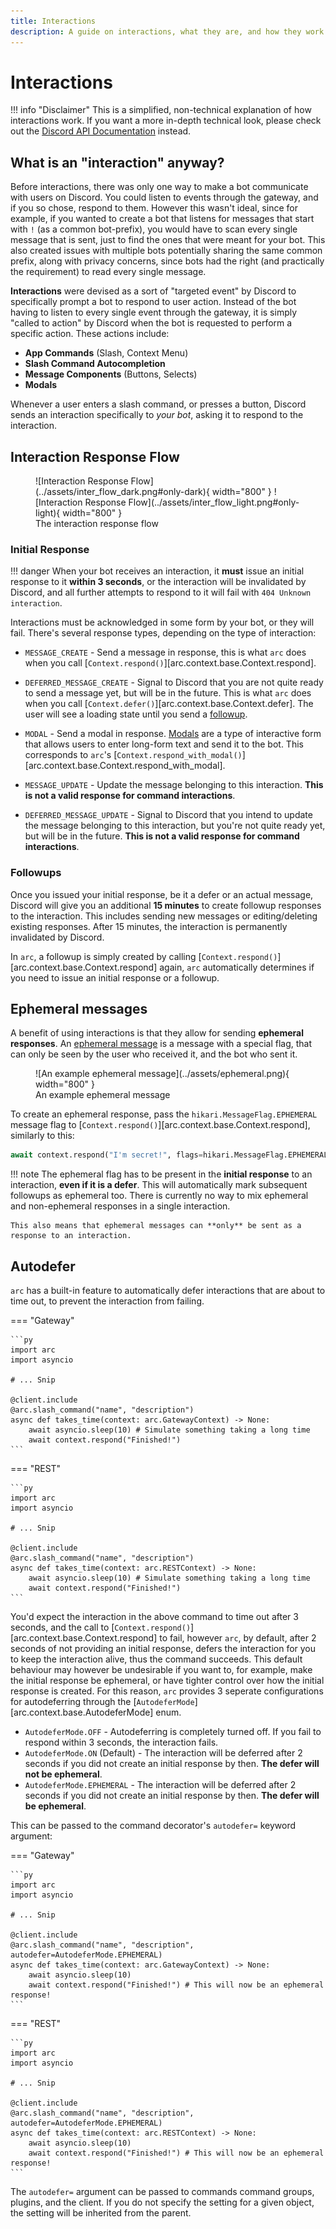 ```yaml
---
title: Interactions
description: A guide on interactions, what they are, and how they work.
---
```


# Interactions

!!! info "Disclaimer"
    This is a simplified, non-technical explanation of how interactions work. If you want a more in-depth technical look, please check out the [Discord API Documentation](https://discord.com/developers/docs/interactions/receiving-and-responding#interactions-and-bot-users) instead.


## What is an "interaction" anyway?

Before interactions, there was only one way to make a bot communicate with users on Discord. You could listen to events through the gateway, and if you so chose, respond to them. However this wasn't ideal, since for example, if you wanted to create a bot that listens for messages that start with `!` (as a common bot-prefix), you would have to scan every single message that is sent, just to find the ones that were meant for your bot. This also created issues with multiple bots potentially sharing the same common prefix, along with privacy concerns, since bots had the right (and practically the requirement) to read every single message.

**Interactions** were devised as a sort of "targeted event" by Discord to specifically prompt a bot to respond to user action. Instead of the bot having to listen to every single event through the gateway, it is simply "called to action" by Discord when the bot is requested to perform a specific action. These actions include:

- **App Commands** (Slash, Context Menu)
- **Slash Command Autocompletion**
- **Message Components** (Buttons, Selects)
- **Modals**

Whenever a user enters a slash command, or presses a button, Discord sends an interaction specifically to *your bot*, asking it to respond to the interaction.

## Interaction Response Flow

<figure markdown>
  ![Interaction Response Flow](../assets/inter_flow_dark.png#only-dark){ width="800" }
  ![Interaction Response Flow](../assets/inter_flow_light.png#only-light){ width="800" }
  <figcaption>The interaction response flow</figcaption>
</figure>

### Initial Response

!!! danger
    When your bot receives an interaction, it **must** issue an initial response to it **within 3 seconds**, or the interaction will be invalidated by Discord, and all further attempts to respond to it will fail with `404 Unknown interaction`.

Interactions must be acknowledged in some form by your bot, or they will fail. There's several response types, depending on the type of interaction:

- `MESSAGE_CREATE` - Send a message in response, this is what `arc` does when you call [`Context.respond()`][arc.context.base.Context.respond].

- `DEFERRED_MESSAGE_CREATE` - Signal to Discord that you are not quite ready to send a message yet, but will be in the future. This is what `arc` does when you call [`Context.defer()`][arc.context.base.Context.defer]. The user will see a loading state until you send a [followup](#followups).

- `MODAL` - Send a modal in response. [Modals](https://discord.com/developers/docs/interactions/message-components#text-inputs) are a type of interactive form that allows users to enter long-form text and send it to the bot. This corresponds to `arc`'s [`Context.respond_with_modal()`][arc.context.base.Context.respond_with_modal].

- `MESSAGE_UPDATE` - Update the message belonging to this interaction. **This is not a valid response for command interactions**.

- `DEFERRED_MESSAGE_UPDATE` - Signal to Discord that you intend to update the message belonging to this interaction, but you're not quite ready yet, but will be in the future. **This is not a valid response for command interactions**.

### Followups

Once you issued your initial response, be it a defer or an actual message, Discord will give you an additional **15 minutes** to create followup responses to the interaction. This includes sending new messages or editing/deleting existing responses. After 15 minutes, the interaction is permanently invalidated by Discord.

In `arc`, a followup is simply created by calling [`Context.respond()`][arc.context.base.Context.respond] again, `arc` automatically determines if you need to issue an initial response or a followup.

## Ephemeral messages

A benefit of using interactions is that they allow for sending **ephemeral responses**. An [ephemeral message](https://support.discord.com/hc/en-us/articles/1500000580222-Ephemeral-Messages-FAQ) is a message with a special flag, that can only be seen by the user who received it, and the bot who sent it.

<figure markdown>
  ![An example ephemeral message](../assets/ephemeral.png){ width="800" }
  <figcaption>An example ephemeral message</figcaption>
</figure>

To create an ephemeral response, pass the `hikari.MessageFlag.EPHEMERAL` message flag to [`Context.respond()`][arc.context.base.Context.respond], similarly to this:

```py
await context.respond("I'm secret!", flags=hikari.MessageFlag.EPHEMERAL)
```

!!! note
    The ephemeral flag has to be present in the **initial response** to an interaction, **even if it is a defer**. This will automatically mark subsequent followups as ephemeral too. There is currently no way to mix ephemeral and non-ephemeral responses in a single interaction.

    This also means that ephemeral messages can **only** be sent as a response to an interaction.

## Autodefer

`arc` has a built-in feature to automatically defer interactions that are about to time out, to prevent the interaction from failing.

=== "Gateway"

    ```py
    import arc
    import asyncio

    # ... Snip

    @client.include
    @arc.slash_command("name", "description")
    async def takes_time(context: arc.GatewayContext) -> None:
        await asyncio.sleep(10) # Simulate something taking a long time
        await context.respond("Finished!")
    ```

=== "REST"

    ```py
    import arc
    import asyncio

    # ... Snip

    @client.include
    @arc.slash_command("name", "description")
    async def takes_time(context: arc.RESTContext) -> None:
        await asyncio.sleep(10) # Simulate something taking a long time
        await context.respond("Finished!")
    ```

You'd expect the interaction in the above command to time out after 3 seconds, and the call to [`Context.respond()`][arc.context.base.Context.respond] to fail, however `arc`, by default, after 2 seconds of not providing an initial response, defers the interaction for you to keep the interaction alive, thus the command succeeds. This default behaviour may however be undesirable if you want to, for example, make the initial response be ephemeral, or have tighter control over how the initial response is created. For this reason, `arc` provides 3 seperate configurations for autodeferring through the [`AutodeferMode`][arc.context.base.AutodeferMode] enum.

- `AutodeferMode.OFF` - Autodeferring is completely turned off. If you fail to respond within 3 seconds, the interaction fails.
- `AutodeferMode.ON` (Default) - The interaction will be deferred after 2 seconds if you did not create an initial response by then. **The defer will not be ephemeral**.
- `AutodeferMode.EPHEMERAL` - The interaction will be deferred after 2 seconds if you did not create an initial response by then. **The defer will be ephemeral**.

This can be passed to the command decorator's `autodefer=` keyword argument:

=== "Gateway"

    ```py
    import arc
    import asyncio

    # ... Snip

    @client.include
    @arc.slash_command("name", "description", autodefer=AutodeferMode.EPHEMERAL)
    async def takes_time(context: arc.GatewayContext) -> None:
        await asyncio.sleep(10)
        await context.respond("Finished!") # This will now be an ephemeral response!
    ```

=== "REST"

    ```py
    import arc
    import asyncio

    # ... Snip

    @client.include
    @arc.slash_command("name", "description", autodefer=AutodeferMode.EPHEMERAL)
    async def takes_time(context: arc.RESTContext) -> None:
        await asyncio.sleep(10)
        await context.respond("Finished!") # This will now be an ephemeral response!
    ```

The `autodefer=` argument can be passed to commands command groups, plugins, and the client. If you do not specify the setting for a given object, the setting will be inherited from the parent.
